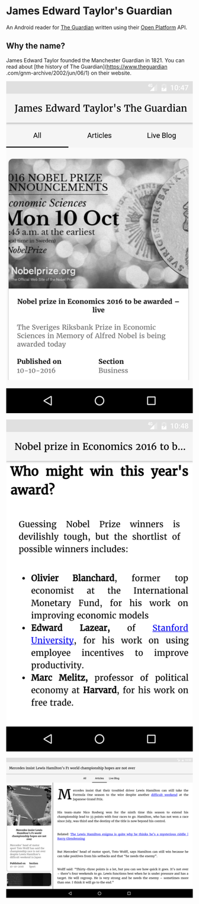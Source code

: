 # James Edward Taylor's Guardian

An Android reader for [The Guardian](https://www.theguardian.com) written using their [Open Platform](http://open-platform.theguardian.com/) API.

## Why the name?

James Edward Taylor founded the Manchester Guardian in 1821. You can read about [the history of The Guardian](https://www.theguardian
.com/gnm-archive/2002/jun/06/1) on their website.



![screenshot_phone_feed](screenshot_phone_feed.png)

![screenshot_phone_article](screenshot_phone_article.png)

![screenshot_tablet_dual](screenshot_tablet_dual.png)